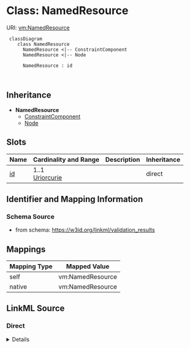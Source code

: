 

# Class: NamedResource



URI: [vm:NamedResource](https://w3id.org/linkml/validation-model/NamedResource)




```{mermaid}
 classDiagram
    class NamedResource
      NamedResource <|-- ConstraintComponent
      NamedResource <|-- Node
      
      NamedResource : id
        
      
```





## Inheritance
* **NamedResource**
    * [ConstraintComponent](ConstraintComponent.md)
    * [Node](Node.md)



## Slots

| Name | Cardinality and Range | Description | Inheritance |
| ---  | --- | --- | --- |
| [id](id.md) | 1..1 <br/> [Uriorcurie](Uriorcurie.md) |  | direct |









## Identifier and Mapping Information







### Schema Source


* from schema: https://w3id.org/linkml/validation_results





## Mappings

| Mapping Type | Mapped Value |
| ---  | ---  |
| self | vm:NamedResource |
| native | vm:NamedResource |





## LinkML Source

<!-- TODO: investigate https://stackoverflow.com/questions/37606292/how-to-create-tabbed-code-blocks-in-mkdocs-or-sphinx -->

### Direct

<details>
```yaml
name: NamedResource
from_schema: https://w3id.org/linkml/validation_results
attributes:
  id:
    name: id
    from_schema: https://w3id.org/linkml/validation_results
    rank: 1000
    identifier: true
    domain_of:
    - NamedResource
    range: uriorcurie
    required: true

```
</details>

### Induced

<details>
```yaml
name: NamedResource
from_schema: https://w3id.org/linkml/validation_results
attributes:
  id:
    name: id
    from_schema: https://w3id.org/linkml/validation_results
    rank: 1000
    identifier: true
    alias: id
    owner: NamedResource
    domain_of:
    - NamedResource
    range: uriorcurie

```
</details>